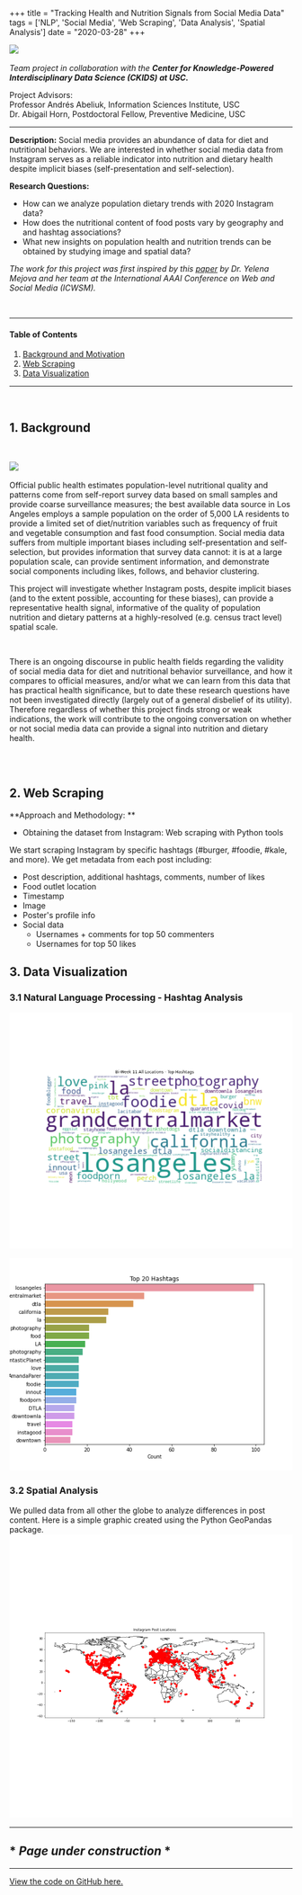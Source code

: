 +++
title = "Tracking Health and Nutrition Signals from Social Media Data"
tags = ['NLP', 'Social Media', 'Web Scraping', 'Data Analysis', 'Spatial Analysis']
date = "2020-03-28"
+++

![](/images/ig.jpg#center)

*Team project in collaboration with the **Center for Knowledge-Powered Interdisciplinary Data Science (CKIDS) at USC.***	

Project Advisors:  
Professor Andrés Abeliuk, Information Sciences Institute, USC  
Dr. Abigail Horn, Postdoctoral Fellow, Preventive Medicine, USC


---
**Description:** 
Social media provides an abundance of data for diet and nutritional behaviors. We are interested in whether social media data from Instagram serves as a reliable indicator into nutrition and dietary health despite implicit biases (self-presentation and self-selection).

**Research Questions:** 
- How can we analyze population dietary trends with 2020 Instagram data? 
- How does the nutritional content of food posts vary by geography and and hashtag associations?
- What new insights on population health and nutrition trends can be obtained by studying image and spatial data?

*The work for this project was first inspired by this [paper](https://arxiv.org/pdf/1503.01546.pdf) by Dr. Yelena Mejova and her team at the International AAAI Conference on Web and Social Media (ICWSM).*

![]()

---
#### Table of Contents

1. [Background and Motivation](#1-background)
2. [Web Scraping](#2-web-scraping)
3. [Data Visualization](#3-data-visualization)
---

![]()


## 1. Background 

<br />

![](/images/ig_food-photo.jpg#center)

Official public health estimates population-level nutritional quality and patterns come from self-report survey data based on small samples and provide coarse surveillance measures; the best available data source in Los Angeles employs a sample population on the order of 5,000 LA residents to provide a limited set of diet/nutrition variables such as frequency of fruit and vegetable consumption and fast food consumption. Social media data suffers from multiple important biases including self-presentation and self-selection, but provides information that survey data cannot: it is at a large population scale, can provide sentiment information, and demonstrate social components including likes, follows, and behavior clustering. 

This project will investigate whether Instagram posts, despite implicit biases (and to the extent possible, accounting for these biases), can provide a representative health signal, informative of the quality of population nutrition and dietary patterns at a highly-resolved (e.g. census tract level) spatial scale. 

<br />

There is an ongoing discourse in public health fields regarding the validity of social media data for diet and nutritional behavior surveillance, and how it compares to official measures, and/or what we can learn from this data that has practical health significance, but to date these research questions have not been investigated directly (largely out of a general disbelief of its utility). Therefore regardless of whether this project finds strong or weak indications, the work will contribute to the ongoing conversation on whether or not social media data can provide a signal into nutrition and dietary health. 

<br />
<br />

## 2. Web Scraping

**Approach and Methodology: **
- Obtaining the dataset from Instagram: Web scraping with Python tools

We start scraping Instagram by specific hashtags (#burger, #foodie, #kale, and more). We get metadata from each post including:

- Post description, additional hashtags, comments, number of likes
- Food outlet location
- Timestamp
- Image
- Poster's profile info
- Social data
  - Usernames + comments for top 50 commenters
  - Usernames for top 50 likes


## 3. Data Visualization


### 3.1 Natural Language Processing - Hashtag Analysis

![](https://github.com/EricaXia/academic-kickstart/raw/master/content/project/ckids/biweek_11__wordcloud.png)

![](https://github.com/EricaXia/academic-kickstart/raw/master/content/project/ckids/loc_march_top20_hashtags.png)

### 3.2 Spatial Analysis
We pulled data from all other the globe to analyze differences in post content. Here is a simple graphic created using the Python GeoPandas package.
![](https://github.com/EricaXia/academic-kickstart/raw/master/content/project/ckids/worldmap.png)


---

<!-- TODO: -->
## \* *Page under construction* *

---



[View the code on GitHub here.](https://github.com/EricaXia/ckids-project-usc)
